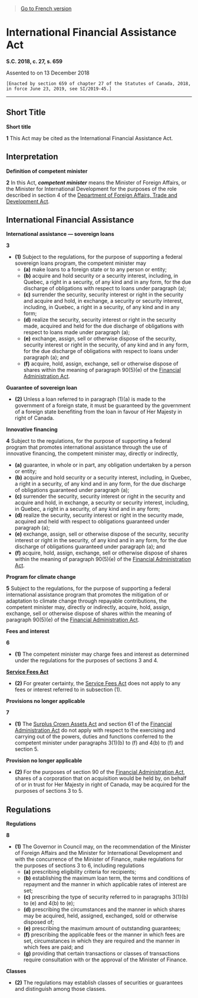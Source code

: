 > [Go to French version](/fr/Lois/Lois%20du%20Canada/2018/ch.%2027,%20s.%20659.md)

# International Financial Assistance Act

**S.C. 2018, c. 27, s. 659**


Assented to on 13 December 2018

```
[Enacted by section 659 of chapter 27 of the Statutes of Canada, 2018,  in force June 23, 2019, see SI/2019-45.]
```
----------










## Short Title



**Short title**

**1** This Act may be cited as the International Financial Assistance Act.




## Interpretation



**Definition of competent minister**

**2** In this Act, ***competent minister*** means the Minister of Foreign Affairs, or the Minister for International Development for the purposes of the role described in section 4 of the [Department of Foreign Affairs, Trade and Development Act](/en/Acts/Statutes%20of%20Canada/2013/c.%2033,%20s.%20174.md).




## International Financial Assistance



**International assistance — sovereign loans**

**3** 

- **(1)** Subject to the regulations, for the purpose of supporting a federal sovereign loans program, the competent minister may
	- **(a)** make loans to a foreign state or to any person or entity;
	- **(b)** acquire and hold security or a security interest, including, in Quebec, a right in a security, of any kind and in any form, for the due discharge of obligations with respect to loans under paragraph (a);
	- **(c)** surrender the security, security interest or right in the security and acquire and hold, in exchange, a security or security interest, including, in Quebec, a right in a security, of any kind and in any form;
	- **(d)** realize the security, security interest or right in the security made, acquired and held for the due discharge of obligations with respect to loans made under paragraph (a);
	- **(e)** exchange, assign, sell or otherwise dispose of the security, security interest or right in the security, of any kind and in any form, for the due discharge of obligations with respect to loans under paragraph (a); and
	- **(f)** acquire, hold, assign, exchange, sell or otherwise dispose of shares within the meaning of paragraph 90(5)(e) of the [Financial Administration Act](/en/Acts/Revised%20Statutes%20of%20Canada/F/F-11.md).

**Guarantee of sovereign loan**

- **(2)** Unless a loan referred to in paragraph (1)(a) is made to the government of a foreign state, it must be guaranteed by the government of a foreign state benefiting from the loan in favour of Her Majesty in right of Canada.




**Innovative financing**

**4** Subject to the regulations, for the purpose of supporting a federal program that promotes international assistance through the use of innovative financing, the competent minister may, directly or indirectly,
- **(a)** guarantee, in whole or in part, any obligation undertaken by a person or entity;
- **(b)** acquire and hold security or a security interest, including, in Quebec, a right in a security, of any kind and in any form, for the due discharge of obligations guaranteed under paragraph (a);
- **(c)** surrender the security, security interest or right in the security and acquire and hold, in exchange, a security or security interest, including, in Quebec, a right in a security, of any kind and in any form;
- **(d)** realize the security, security interest or right in the security made, acquired and held with respect to obligations guaranteed under paragraph (a);
- **(e)** exchange, assign, sell or otherwise dispose of the security, security interest or right in the security, of any kind and in any form, for the due discharge of obligations guaranteed under paragraph (a); and
- **(f)** acquire, hold, assign, exchange, sell or otherwise dispose of shares within the meaning of paragraph 90(5)(e) of the [Financial Administration Act](/en/Acts/Revised%20Statutes%20of%20Canada/F/F-11.md).




**Program for climate change**

**5** Subject to the regulations, for the purpose of supporting a federal international assistance program that promotes the mitigation of or adaptation to climate change through repayable contributions, the competent minister may, directly or indirectly, acquire, hold, assign, exchange, sell or otherwise dispose of shares within the meaning of paragraph 90(5)(e) of the [Financial Administration Act](/en/Acts/Revised%20Statutes%20of%20Canada/F/F-11.md).




**Fees and interest**

**6** 

- **(1)** The competent minister may charge fees and interest as determined under the regulations for the purposes of sections 3 and 4.

**[Service Fees Act](/en/Acts/Statutes%20of%20Canada/2017/c.%2020,%20s.%20451.md)**

- **(2)** For greater certainty, the [Service Fees Act](/en/Acts/Statutes%20of%20Canada/2017/c.%2020,%20s.%20451.md) does not apply to any fees or interest referred to in subsection (1).




**Provisions no longer applicable**

**7** 

- **(1)** The [Surplus Crown Assets Act](/en/Acts/Revised%20Statutes%20of%20Canada/S/S-27.md) and section 61 of the [Financial Administration Act](/en/Acts/Revised%20Statutes%20of%20Canada/F/F-11.md) do not apply with respect to the exercising and carrying out of the powers, duties and functions conferred to the competent minister under paragraphs 3(1)(b) to (f) and 4(b) to (f) and section 5.

**Provision no longer applicable**

- **(2)** For the purposes of section 90 of the [Financial Administration Act](/en/Acts/Revised%20Statutes%20of%20Canada/F/F-11.md), shares of a corporation that on acquisition would be held by, on behalf of or in trust for Her Majesty in right of Canada, may be acquired for the purposes of sections 3 to 5.




## Regulations



**Regulations**

**8** 

- **(1)** The Governor in Council may, on the recommendation of the Minister of Foreign Affairs and the Minister for International Development and with the concurrence of the Minister of Finance, make regulations for the purposes of sections 3 to 6, including regulations
	- **(a)** prescribing eligibility criteria for recipients;
	- **(b)** establishing the maximum loan term, the terms and conditions of repayment and the manner in which applicable rates of interest are set;
	- **(c)** prescribing the type of security referred to in paragraphs 3(1)(b) to (e) and 4(b) to (e);
	- **(d)** prescribing the circumstances and the manner in which shares may be acquired, held, assigned, exchanged, sold or otherwise disposed of;
	- **(e)** prescribing the maximum amount of outstanding guarantees;
	- **(f)** prescribing the applicable fees or the manner in which fees are set, circumstances in which they are required and the manner in which fees are paid; and
	- **(g)** providing that certain transactions or classes of transactions require consultation with or the approval of the Minister of Finance.

**Classes**

- **(2)** The regulations may establish classes of securities or guarantees and distinguish among those classes.


